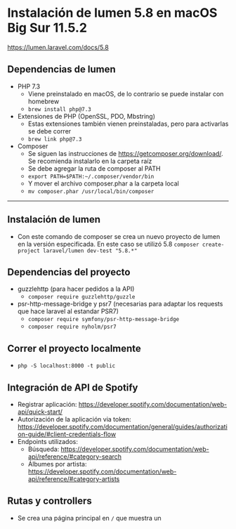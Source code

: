 # Instalación de lumen 5.8 en macOS Big Sur 11.5.2

https://lumen.laravel.com/docs/5.8

## Dependencias de lumen

- PHP 7.3
    - Viene preinstalado en macOS, de lo contrario se puede instalar con homebrew 
    - `brew install php@7.3`
- Extensiones de PHP (OpenSSL, PDO, Mbstring)
    - Estas extensiones también vienen preinstaladas, pero para activarlas se debe correr
    - `brew link php@7.3`
- Composer
    - Se siguen las instrucciones de https://getcomposer.org/download/. Se recomienda instalarlo en la carpeta raíz
    - Se debe agregar la ruta de composer al PATH
    - `export PATH=$PATH:~/.composer/vendor/bin`
    - Y mover el archivo composer.phar a la carpeta local
    - `mv composer.phar /usr/local/bin/composer`

---

## Instalación de lumen

- Con este comando de composer se crea un nuevo proyecto de lumen en la versión especificada. En este caso se utilizó 5.8
`composer create-project laravel/lumen dev-test "5.8.*"`

## Dependencias del proyecto

- guzzlehttp (para hacer pedidos a la API)
    - `composer require guzzlehttp/guzzle`
- psr-http-message-bridge y psr7 (necesarias para adaptar los requests que hace laravel al estandar PSR7)
    - `composer require symfony/psr-http-message-bridge`
    - `composer require nyholm/psr7`

## Correr el proyecto localmente
- `php -S localhost:8000 -t public`

## Integración de API de Spotify

- Registrar aplicación: https://developer.spotify.com/documentation/web-api/quick-start/
- Autorización de la aplicación via token: https://developer.spotify.com/documentation/general/guides/authorization-guide/#client-credentials-flow
- Endpoints utilizados:
    - Búsqueda: https://developer.spotify.com/documentation/web-api/reference/#category-search
    - Álbumes por artista: https://developer.spotify.com/documentation/web-api/reference/#category-artists

## Rutas y controllers

- Se crea una página principal en `/` que muestra un 